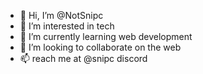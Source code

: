 - 👋 Hi, I’m @NotSnipc
- 👀 I’m interested in tech
- 🌱 I’m currently learning web development
- 💞️ I’m looking to collaborate on the web
- 📫 reach me at @snipc discord

<!---
NotSnipc/NotSnipc is a ✨ special ✨ repository because its `README.md` (this file) appears on your GitHub profile.
You can click the Preview link to take a look at your changes.
--->
